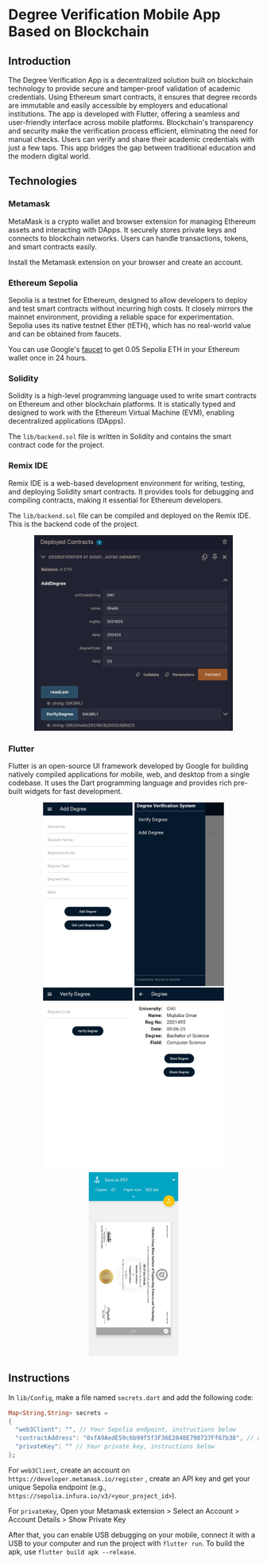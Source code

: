# Degree Verification Mobile App Based on Blockchain

## Introduction
The Degree Verification App is a decentralized solution built on blockchain technology to provide secure and tamper-proof validation of academic credentials. Using Ethereum smart contracts, it ensures that degree records are immutable and easily accessible by employers and educational institutions. The app is developed with Flutter, offering a seamless and user-friendly interface across mobile platforms. Blockchain's transparency and security make the verification process efficient, eliminating the need for manual checks. Users can verify and share their academic credentials with just a few taps. This app bridges the gap between traditional education and the modern digital world.

## Technologies

### Metamask 
MetaMask is a crypto wallet and browser extension for managing Ethereum assets and interacting with DApps. It securely stores private keys and connects to blockchain networks. Users can handle transactions, tokens, and smart contracts easily.

Install the Metamask extension on your browser and create an account.

### Ethereum Sepolia 
Sepolia is a testnet for Ethereum, designed to allow developers to deploy and test smart contracts without incurring high costs. It closely mirrors the mainnet environment, providing a reliable space for experimentation. Sepolia uses its native testnet Ether (tETH), which has no real-world value and can be obtained from faucets.

You can use Google's [faucet](https://cloud.google.com/application/web3/faucet/ethereum/sepolia) to get 0.05 Sepolia ETH in your Ethereum wallet once in 24 hours.

### Solidity
Solidity is a high-level programming language used to write smart contracts on Ethereum and other blockchain platforms. It is statically typed and designed to work with the Ethereum Virtual Machine (EVM), enabling decentralized applications (DApps).

The `lib/backend.sol` file is written in Solidity and contains the smart contract code for the project.

### Remix IDE
Remix IDE is a web-based development environment for writing, testing, and deploying Solidity smart contracts. It provides tools for debugging and compiling contracts, making it essential for Ethereum developers.

The `lib/backend.sol` file can be compiled and deployed on the Remix IDE. This is the backend code of the project.

<p align="center">
    <img src="readme/remix_deployed.png" alt="An image of a contract deployed on Remix IDE" width="400">
</p>

### Flutter 
Flutter is an open-source UI framework developed by Google for building natively compiled applications for mobile, web, and desktop from a single codebase. It uses the Dart programming language and provides rich pre-built widgets for fast development.

<p align="center">
  <img src="readme/ss_add.jpeg" alt="Screenshot of app frontend for adding degree" width="180" />
  <img src="readme/ss_side.jpeg" alt="Screenshot of app frontend side bar" width="180" />
  <img src="readme/ss_verify.jpeg" alt="Screenshot of app frontend for verifying degree" width="180" />
  <img src="readme/ss_verified.jpeg" alt="Screenshot of app frontend after degree is verified to exist" width="180" />
  <img src="readme/ss_degree.jpeg" alt="Screenshot of app frontend for saving degree as file" width="180" />
</p>

## Instructions

In `lib/Config`, make a file named `secrets.dart` and add the following code:

```dart
Map<String,String> secrets =
{
  "web3Client": "", // Your Sepolia endpoint, instructions below
  "contractAddress": "0xfA9AedE59c6b99f5f3F36E2848E790737Ff67b38", // contract address
  "privateKey": "" // Your private key, instructions below
};
```

For `web3Client`, create an account on `https://developer.metamask.io/register` , create an API key and get your unique Sepolia endpoint (e.g., `https://sepolia.infura.io/v3/<your_project_id>`).

For `privateKey`, Open your Metamask extension > Select an Account > Account Details > Show Private Key

After that, you can enable USB debugging on your mobile, connect it with a USB to your computer and run the project with `flutter run`.
To build the apk, use `flutter build apk --release`.
